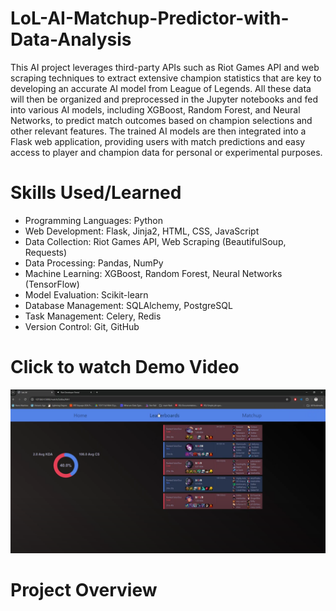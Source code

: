 # LoL-AI-Matchup-Predictor-with-Data-Analysis
This AI project leverages third-party APIs such as Riot Games API and web scraping techniques to extract extensive champion statistics that are key to developing an accurate AI model from League of Legends. All these data will then be organized and preprocessed in the Jupyter notebooks and fed into various AI models, including XGBoost, Random Forest, and Neural Networks, to predict match outcomes based on champion selections and other relevant features. The trained AI models are then integrated into a Flask web application, providing users with match predictions and easy access to player and champion data for personal or experimental purposes.

# Skills Used/Learned
- Programming Languages: Python
- Web Development: Flask, Jinja2, HTML, CSS, JavaScript
- Data Collection: Riot Games API, Web Scraping (BeautifulSoup, Requests)
- Data Processing: Pandas, NumPy
- Machine Learning: XGBoost, Random Forest, Neural Networks (TensorFlow)
- Model Evaluation: Scikit-learn
- Database Management: SQLAlchemy, PostgreSQL
- Task Management: Celery, Redis
- Version Control: Git, GitHub

# Click to watch Demo Video
[![Watch the video](https://raw.githubusercontent.com/ivanpan0626/LoL-AI-Matchup-Predictor-with-Data-Analysis/main/leagueDemoIMG.png)](https://youtu.be/gOk4Bub2Q4s)

# Project Overview
